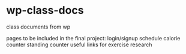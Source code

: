 # wp-class-docs
class documents from wp

pages to be included in the final project:
login/signup
schedule
calorie counter
standing counter
useful links for exercise research

